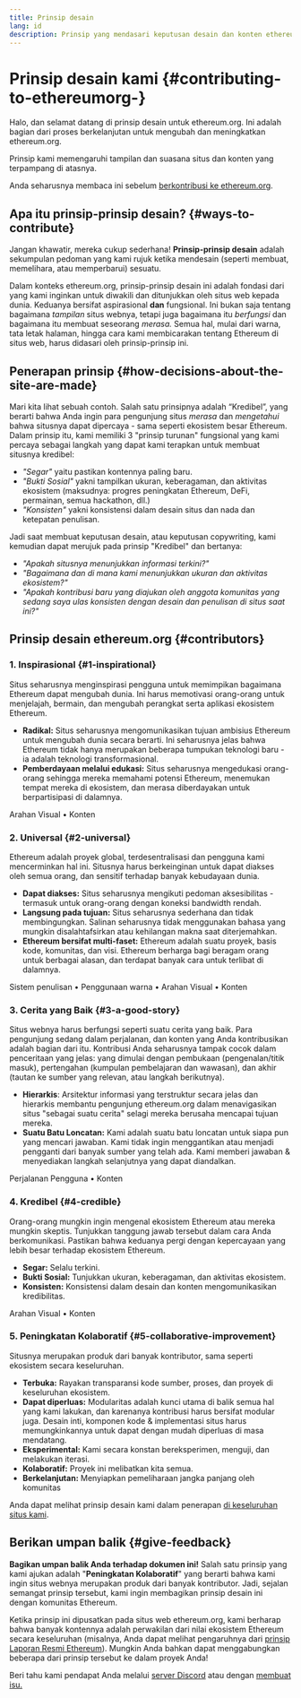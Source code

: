 ```yaml
---
title: Prinsip desain
lang: id
description: Prinsip yang mendasari keputusan desain dan konten ethereum.org
---
```


# Prinsip desain kami {#contributing-to-ethereumorg-}

<Emoji text=":wave:" size={1} /> Halo, dan selamat datang di prinsip desain untuk ethereum.org. Ini adalah bagian dari proses berkelanjutan untuk mengubah dan meningkatkan ethereum.org.

Prinsip kami memengaruhi tampilan dan suasana situs dan konten yang terpampang di atasnya.

Anda seharusnya membaca ini sebelum [berkontribusi ke ethereum.org](/contributing/).

## Apa itu prinsip-prinsip desain? {#ways-to-contribute}

Jangan khawatir, mereka cukup sederhana! **Prinsip-prinsip desain** adalah sekumpulan pedoman yang kami rujuk ketika mendesain (seperti membuat, memelihara, atau memperbarui) sesuatu.

Dalam konteks ethereum.org, prinsip-prinsip desain ini adalah fondasi dari yang kami inginkan untuk diwakili dan ditunjukkan oleh situs web kepada dunia. Keduanya bersifat aspirasional **dan** fungsional. Ini bukan saja tentang bagaimana _tampilan_ situs webnya, tetapi juga bagaimana itu _berfungsi_ dan bagaimana itu membuat seseorang _merasa._ Semua hal, mulai dari warna, tata letak halaman, hingga cara kami membicarakan tentang Ethereum di situs web, harus didasari oleh prinsip-prinsip ini.

## Penerapan prinsip {#how-decisions-about-the-site-are-made}

Mari kita lihat sebuah contoh. Salah satu prinsipnya adalah “Kredibel”, yang berarti bahwa Anda ingin para pengunjung situs _merasa_ dan _mengetahui_ bahwa situsnya dapat dipercaya - sama seperti ekosistem besar Ethereum. Dalam prinsip itu, kami memiliki 3 "prinsip turunan" fungsional yang kami percaya sebagai langkah yang dapat kami terapkan untuk membuat situsnya kredibel:

- _"Segar"_ yaitu pastikan kontennya paling baru.
- _"Bukti Sosial"_ yakni tampilkan ukuran, keberagaman, dan aktivitas ekosistem (maksudnya: progres peningkatan Ethereum, DeFi, permainan, semua hackathon, dll.)
- _"Konsisten"_ yakni konsistensi dalam desain situs dan nada dan ketepatan penulisan.

Jadi saat membuat keputusan desain, atau keputusan copywriting, kami kemudian dapat merujuk pada prinsip "Kredibel" dan bertanya:

- _"Apakah situsnya menunjukkan informasi terkini?"_
- _"Bagaimana dan di mana kami menunjukkan ukuran dan aktivitas ekosistem?"_
- _"Apakah kontribusi baru yang diajukan oleh anggota komunitas yang sedang saya ulas konsisten dengan desain dan penulisan di situs saat ini?"_

## Prinsip desain ethereum.org {#contributors}

### 1. Inspirasional {#1-inspirational}

Situs seharusnya menginspirasi pengguna untuk memimpikan bagaimana Ethereum dapat mengubah dunia. Ini harus memotivasi orang-orang untuk menjelajah, bermain, dan mengubah perangkat serta aplikasi ekosistem Ethereum.

- **Radikal:** Situs seharusnya mengomunikasikan tujuan ambisius Ethereum untuk mengubah dunia secara berarti. Ini seharusnya jelas bahwa Ethereum tidak hanya merupakan beberapa tumpukan teknologi baru - ia adalah teknologi transformasional.
- **Pemberdayaan melalui edukasi:** Situs seharusnya mengedukasi orang-orang sehingga mereka memahami potensi Ethereum, menemukan tempat mereka di ekosistem, dan merasa diberdayakan untuk berpartisipasi di dalamnya.

Arahan Visual • Konten

### 2. Universal {#2-universal}

Ethereum adalah proyek global, terdesentralisasi dan pengguna kami mencerminkan hal ini. Situsnya harus berkeinginan untuk dapat diakses oleh semua orang, dan sensitif terhadap banyak kebudayaan dunia.

- **Dapat diakses:** Situs seharusnya mengikuti pedoman aksesibilitas - termasuk untuk orang-orang dengan koneksi bandwidth rendah.
- **Langsung pada tujuan:** Situs seharusnya sederhana dan tidak membingungkan. Salinan seharusnya tidak menggunakan bahasa yang mungkin disalahtafsirkan atau kehilangan makna saat diterjemahkan.
- **Ethereum bersifat multi-faset:** Ethereum adalah suatu proyek, basis kode, komunitas, dan visi. Ethereum berharga bagi beragam orang untuk berbagai alasan, dan terdapat banyak cara untuk terlibat di dalamnya.

Sistem penulisan • Penggunaan warna • Arahan Visual • Konten

### 3. Cerita yang Baik {#3-a-good-story}

Situs webnya harus berfungsi seperti suatu cerita yang baik. Para pengunjung sedang dalam perjalanan, dan konten yang Anda kontribusikan adalah bagian dari itu. Kontribusi Anda seharusnya tampak cocok dalam penceritaan yang jelas: yang dimulai dengan pembukaan (pengenalan/titik masuk), pertengahan (kumpulan pembelajaran dan wawasan), dan akhir (tautan ke sumber yang relevan, atau langkah berikutnya).

- **Hierarkis**: Arsitektur informasi yang terstruktur secara jelas dan hierarkis membantu pengunjung ethereum.org dalam menavigasikan situs "sebagai suatu cerita" selagi mereka berusaha mencapai tujuan mereka.
- **Suatu Batu Loncatan:** Kami adalah suatu batu loncatan untuk siapa pun yang mencari jawaban. Kami tidak ingin menggantikan atau menjadi pengganti dari banyak sumber yang telah ada. Kami memberi jawaban & menyediakan langkah selanjutnya yang dapat diandalkan.

Perjalanan Pengguna • Konten

### 4. Kredibel {#4-credible}

Orang-orang mungkin ingin mengenal ekosistem Ethereum atau mereka mungkin skeptis. Tunjukkan tanggung jawab tersebut dalam cara Anda berkomunikasi. Pastikan bahwa keduanya pergi dengan kepercayaan yang lebih besar terhadap ekosistem Ethereum.

- **Segar:** Selalu terkini.
- **Bukti Sosial:** Tunjukkan ukuran, keberagaman, dan aktivitas ekosistem.
- **Konsisten:** Konsistensi dalam desain dan konten mengomunikasikan kredibilitas.

Arahan Visual • Konten

### 5. Peningkatan Kolaboratif {#5-collaborative-improvement}

Situsnya merupakan produk dari banyak kontributor, sama seperti ekosistem secara keseluruhan.

- **Terbuka:** Rayakan transparansi kode sumber, proses, dan proyek di keseluruhan ekosistem.
- **Dapat diperluas:** Modularitas adalah kunci utama di balik semua hal yang kami lakukan, dan karenanya kontribusi harus bersifat modular juga. Desain inti, komponen kode & implementasi situs harus memungkinkannya untuk dapat dengan mudah diperluas di masa mendatang.
- **Eksperimental:** Kami secara konstan bereksperimen, menguji, dan melakukan iterasi.
- **Kolaboratif:** Proyek ini melibatkan kita semua.
- **Berkelanjutan:** Menyiapkan pemeliharaan jangka panjang oleh komunitas

Anda dapat melihat prinsip desain kami dalam penerapan [di keseluruhan situs kami](/).

## Berikan umpan balik {#give-feedback}

**Bagikan umpan balik Anda terhadap dokumen ini!** Salah satu prinsip yang kami ajukan adalah "**Peningkatan Kolaboratif**" yang berarti bahwa kami ingin situs webnya merupakan produk dari banyak kontributor. Jadi, sejalan semangat prinsip tersebut, kami ingin membagikan prinsip desain ini dengan komunitas Ethereum.

Ketika prinsip ini dipusatkan pada situs web ethereum.org, kami berharap bahwa banyak kontennya adalah perwakilan dari nilai ekosistem Ethereum secara keseluruhan (misalnya, Anda dapat melihat pengaruhnya dari [prinsip Laporan Resmi Ethereum](https://github.com/ethereum/wiki/wiki/White-Paper#philosophy)). Mungkin Anda bahkan dapat menggabungkan beberapa dari prinsip tersebut ke dalam proyek Anda!

Beri tahu kami pendapat Anda melalui [server Discord](https://discord.gg/ethereum-org) atau dengan [membuat isu.](https://github.com/ethereum/ethereum-org-website/issues/new?assignees=&labels=Type%3A+Feature&template=feature_request.yaml&title=)
